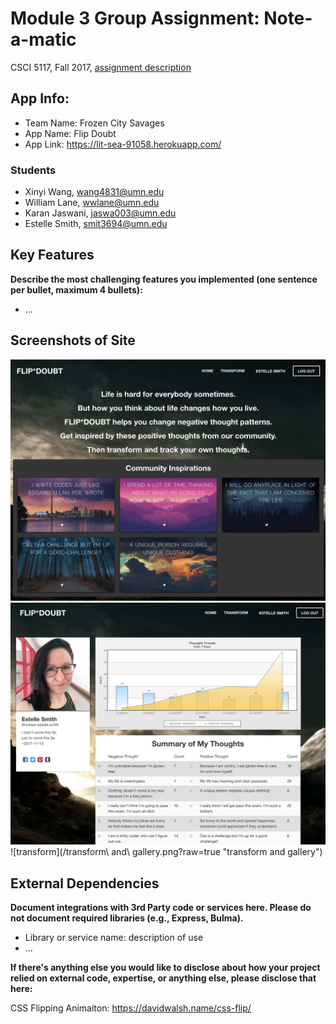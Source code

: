 # Module 3 Group Assignment: Note-a-matic

CSCI 5117, Fall 2017, [assignment description](https://docs.google.com/document/d/13q79EywC9TzWts9K-10b_tKA-ZVyv9_avWGJpgprA6A)

## App Info:

* Team Name: Frozen City Savages
* App Name: Flip Doubt
* App Link: <https://lit-sea-91058.herokuapp.com/>

### Students

* Xinyi Wang, wang4831@umn.edu
* William Lane, wwlane@umn.edu
* Karan Jaswani, jaswa003@umn.edu
* Estelle Smith, smit3694@umn.edu

## Key Features

**Describe the most challenging features you implemented
(one sentence per bullet, maximum 4 bullets):**

* ...


## Screenshots of Site

![homepage](/home.png?raw=true "homepage")
![profile](/profile.png?raw=true "profile page")
![transform](/transform\ and\ gallery.png?raw=true "transform and gallery")


## External Dependencies

**Document integrations with 3rd Party code or services here.
Please do not document required libraries (e.g., Express, Bulma).**

* Library or service name: description of use
* ...

**If there's anything else you would like to disclose about how your project
relied on external code, expertise, or anything else, please disclose that
here:**

CSS Flipping Animaiton: <https://davidwalsh.name/css-flip/>
